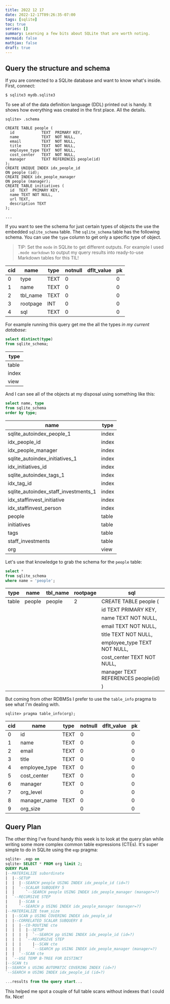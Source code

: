```yaml
---
title: 2022 12 17
date: 2022-12-17T09:26:35-07:00
tags: [sqlite]
toc: true
series: []
summary: Learning a few bits about SQLite that are worth noting.
mermaid: false
mathjax: false
draft: true
---
```


## Query the structure and schema

If you are connected to a SQLite database and want to know what's inside.
First, connect:

```
$ sqlite3 mydb.sqlite3
```

To see all of the data definition language (DDL) printed out is handy.
It shows how everything was created in the first place. All the details.


```
sqlite> .schema

CREATE TABLE people (
  id            TEXT  PRIMARY KEY,
  name          TEXT  NOT NULL,
  email         TEXT  NOT NULL,
  title         TEXT  NOT NULL,
  employee_type TEXT  NOT NULL,
  cost_center   TEXT  NOT NULL,
  manager       TEXT REFERENCES people(id)
);
CREATE UNIQUE INDEX idx_people_id
ON people (id);
CREATE INDEX idx_people_manager
ON people (manager);
CREATE TABLE initiatives (
  id  TEXT  PRIMARY KEY,
  name TEXT NOT NULL,
  url TEXT,
  description TEXT
);

...
```

If you want to see the schema for just certain types of objects the use the embedded `sqlite_schema` table.
The `sqlite_schema` table has the following schema.
You can use the `type` column to get only a specific type of object.

> TIP: Set the `mode` in SQLite to get different outputs.
> For example I used `.mode markdown` to output my query results into ready-to-use Markdown tables for this TIL!


| cid |   name   | type | notnull | dflt_value | pk |
|-----|----------|------|---------|------------|----|
| 0   | type     | TEXT | 0       |            | 0  |
| 1   | name     | TEXT | 0       |            | 0  |
| 2   | tbl_name | TEXT | 0       |            | 0  |
| 3   | rootpage | INT  | 0       |            | 0  |
| 4   | sql      | TEXT | 0       |            | 0  |

For example running this query get me the all the types _in my current database_:

```sql
select distinct(type)
from sqlite_schema;
```

| type  |
|-------|
| table |
| index |
| view  |

And I can see all of the objects at my disposal using something like this:

```sql
select name, type
from sqlite_schema
order by type;

```

|                 name                 | type  |
|--------------------------------------|-------|
| sqlite_autoindex_people_1            | index |
| idx_people_id                        | index |
| idx_people_manager                   | index |
| sqlite_autoindex_initiatives_1       | index |
| idx_initiatives_id                   | index |
| sqlite_autoindex_tags_1              | index |
| idx_tag_id                           | index |
| sqlite_autoindex_staff_investments_1 | index |
| idx_staffinvest_initiative           | index |
| idx_staffinvest_person               | index |
| people                               | table |
| initiatives                          | table |
| tags                                 | table |
| staff_investments                    | table |
| org                                  | view  |

Let's use that knowledge to grab the schema for the `people` table:

```sql
select *
from sqlite_schema
where name = 'people';
```

| type  |  name  | tbl_name | rootpage |                    sql                     |
|-------|--------|----------|----------|--------------------------------------------|
| table | people | people   | 2        | CREATE TABLE people (                      |
|       |        |          |          |   id            TEXT  PRIMARY KEY,         |
|       |        |          |          |   name          TEXT  NOT NULL,            |
|       |        |          |          |   email         TEXT  NOT NULL,            |
|       |        |          |          |   title         TEXT  NOT NULL,            |
|       |        |          |          |   employee_type TEXT  NOT NULL,            |
|       |        |          |          |   cost_center   TEXT  NOT NULL,            |
|       |        |          |          |   manager       TEXT REFERENCES people(id) |
|       |        |          |          | )                                          |


But coming from other RDBMSs I prefer to use the `table_info` pragma to see what I'm dealing with.

```
sqlite> pragma table_info(org);
```

| cid |     name      | type | notnull | dflt_value | pk |
|-----|---------------|------|---------|------------|----|
| 0   | id            | TEXT | 0       |            | 0  |
| 1   | name          | TEXT | 0       |            | 0  |
| 2   | email         | TEXT | 0       |            | 0  |
| 3   | title         | TEXT | 0       |            | 0  |
| 4   | employee_type | TEXT | 0       |            | 0  |
| 5   | cost_center   | TEXT | 0       |            | 0  |
| 6   | manager       | TEXT | 0       |            | 0  |
| 7   | org_level     |      | 0       |            | 0  |
| 8   | manager_name  | TEXT | 0       |            | 0  |
| 9   | org_size      |      | 0       |            | 0  |


## Query Plan

The other thing I've found handy this week is to look at the query plan while writing some more complex common table expressions (CTEs).
It's super simple to do in SQLite using the `eqp` pragma:

```sql
sqlite> .eqp on
sqlite> SELECT * FROM org limit 2;
QUERY PLAN
|--MATERIALIZE subordinate
|  |--SETUP
|  |  |--SEARCH people USING INDEX idx_people_id (id=?)
|  |  `--SCALAR SUBQUERY 5
|  |     `--SEARCH people USING INDEX idx_people_manager (manager=?)
|  `--RECURSIVE STEP
|     |--SCAN s
|     `--SEARCH p USING INDEX idx_people_manager (manager=?)
|--MATERIALIZE team_size
|  |--SCAN p USING COVERING INDEX idx_people_id
|  |--CORRELATED SCALAR SUBQUERY 8
|  |  |--CO-ROUTINE cte
|  |  |  |--SETUP
|  |  |  |  `--SEARCH pp USING INDEX idx_people_id (id=?)
|  |  |  `--RECURSIVE STEP
|  |  |     |--SCAN cte
|  |  |     `--SEARCH pp USING INDEX idx_people_manager (manager=?)
|  |  `--SCAN cte
|  `--USE TEMP B-TREE FOR DISTINCT
|--SCAN ts
|--SEARCH s USING AUTOMATIC COVERING INDEX (id=?)
`--SEARCH m USING INDEX idx_people_id (id=?)

...results from the query start...
```

This helped me spot a couple of full table scans without indexes that I could fix. Nice!

